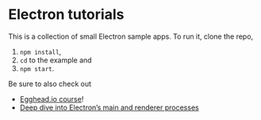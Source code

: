 # Electron tutorials

This is a collection of small Electron sample apps. To run it, clone the repo, 

1. `npm install`, 
2. `cd` to the example and 
3. `npm start`. 


Be sure to also check out 

* [Egghead.io course](https://egghead.io/courses/build-a-desktop-application-with-electron)! 
* [Deep dive into Electron’s main and renderer processes](https://medium.com/cameron-nokes/deep-dive-into-electrons-main-and-renderer-processes-7a9599d5c9e2)

